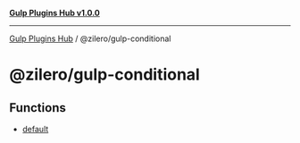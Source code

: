 [**Gulp Plugins Hub v1.0.0**](../../README.md)

***

[Gulp Plugins Hub](../../packages.md) / @zilero/gulp-conditional

# @zilero/gulp-conditional

## Functions

- [default](functions/default.md)
